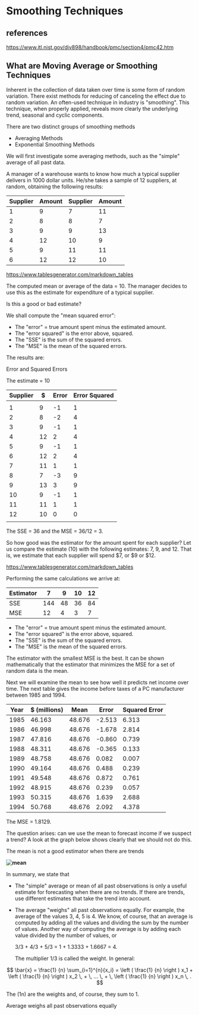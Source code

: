 # Smoothing Techniques

## references

<https://www.itl.nist.gov/div898/handbook/pmc/section4/pmc42.htm>

## What are Moving Average or Smoothing Techniques

Inherent in the collection of data taken over time is some form of random variation. There exist methods for reducing of canceling the effect due to random variation. An often-used technique in industry is "smoothing". This technique, when properly applied, reveals more clearly the underlying trend, seasonal and cyclic components.

There are two distinct groups of smoothing methods

- Averaging Methods
- Exponential Smoothing Methods

We will first investigate some averaging methods, such as the "simple" average of all past data.

A manager of a warehouse wants to know how much a typical supplier delivers in 1000 dollar units. He/she takes a sample of 12 suppliers, at random, obtaining the following results:

| Supplier | Amount | Supplier | Amount |
|----------|--------|----------|--------|
| 1        | 9      | 7        | 11     |
| 2        | 8      | 8        | 7      |
| 3        | 9      | 9        | 13     |
| 4        | 12     | 10       | 9      |
| 5        | 9      | 11       | 11     |
| 6        | 12     | 12       | 10     |

<https://www.tablesgenerator.com/markdown_tables>

The computed mean or average of the data = 10. The manager decides to use this as the estimate for expenditure of a typical supplier.

Is this a good or bad estimate?

We shall compute the "mean squared error":

- The "error" = true amount spent minus the estimated amount.
- The "error squared" is the error above, squared.
- The "SSE" is the sum of the squared errors.
- The "MSE" is the mean of the squared errors.

The results are:

Error and Squared Errors

The estimate = 10

| Supplier | $  | Error | Error Squared |
|----------|----|-------|---------------|
|          |    |       |               |
| 1        | 9  | -1    | 1             |
| 2        | 8  | -2    | 4             |
| 3        | 9  | -1    | 1             |
| 4        | 12 | 2     | 4             |
| 5        | 9  | -1    | 1             |
| 6        | 12 | 2     | 4             |
| 7        | 11 | 1     | 1             |
| 8        | 7  | -3    | 9             |
| 9        | 13 | 3     | 9             |
| 10       | 9  | -1    | 1             |
| 11       | 11 | 1     | 1             |
| 12       | 10 | 0     | 0             |
|          |    |       |               |

The SSE = 36 and the MSE = 36/12 = 3.

So how good was the estimator for the amount spent for each supplier? Let us compare the estimate (10) with the following estimates: 7, 9, and 12. That is, we estimate that each supplier will spend $7, or $9 or $12.

<https://www.tablesgenerator.com/markdown_tables>

Performing the same calculations we arrive at:

| Estimator | 7   | 9  | 10 | 12 |
|-----------|-----|----|----|----|
| SSE       | 144 | 48 | 36 | 84 |
| MSE       | 12  | 4  | 3  | 7  |

- The "error" = true amount spent minus the estimated amount.
- The "error squared" is the error above, squared.
- The "SSE" is the sum of the squared errors.
- The "MSE" is the mean of the squared errors.

The estimator with the smallest MSE is the best. It can be shown mathematically that the estimator that minimizes the MSE for a set of random data is the mean.

Next we will examine the mean to see how well it predicts net income over time.
The next table gives the income before taxes of a PC manufacturer between 1985 and 1994.

| Year | $ (millions) | Mean   | Error  | Squared Error |
|------|--------------|--------|--------|---------------|
| 1985 | 46.163       | 48.676 | -2.513 | 6.313         |
| 1986 | 46.998       | 48.676 | -1.678 | 2.814         |
| 1987 | 47.816       | 48.676 | -0.860 | 0.739         |
| 1988 | 48.311       | 48.676 | -0.365 | 0.133         |
| 1989 | 48.758       | 48.676 | 0.082  | 0.007         |
| 1990 | 49.164       | 48.676 | 0.488  | 0.239         |
| 1991 | 49.548       | 48.676 | 0.872  | 0.761         |
| 1992 | 48.915       | 48.676 | 0.239  | 0.057         |
| 1993 | 50.315       | 48.676 | 1.639  | 2.688         |
| 1994 | 50.768       | 48.676 | 2.092  | 4.378         |

The MSE = 1.8129.

The question arises: can we use the mean to forecast income if we suspect a trend? A look at the graph below shows clearly that we should not do this.

The mean is not a good estimator when there are trends

**![mean](https://www.itl.nist.gov/div898/handbook/pmc/section4/gifs/tseries1.gif)**

In summary, we state that

- The "simple" average or mean of all past observations is only a useful estimate for forecasting when there are no trends. If there are trends, use different estimates that take the trend into account.

- The average "weighs" all past observations equally. For example, the average of the values 3, 4, 5 is 4. We know, of course, that an average is computed by adding all the values and dividing the sum by the number of values. Another way of computing the average is by adding each value divided by the number of values, or

    3/3 + 4/3 + 5/3 = 1 + 1.3333 + 1.6667 = 4.

    The multiplier 1/3 is called the weight. In general:

$$
\bar{x} = \frac{1} {n} \sum_{i=1}^{n}{x_i} =
        \left ( \frac{1} {n} \right ) x_1 + \left ( \frac{1} {n} \right )
        x_2 \, + \, ... \, + \, \left ( \frac{1} {n} \right ) x_n \, .
$$

The (1n) are the weights and, of course, they sum to 1.

Average weighs all past observations equally
